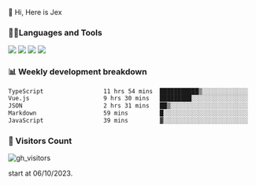  👋 Hi, Here is Jex

 

### 🧑‍💻Languages and Tools

<code><a href="https://react.dev"><img src="https://api.iconify.design/logos:react.svg" /></a></code>
<code><a href="https://github.com/vuejs/core"><img src="https://api.iconify.design/logos:vue.svg" /></a></code> 
<code><a href="https://github.com/microsoft/TypeScript"><img src="https://api.iconify.design/logos:typescript-icon.svg" /></a></code>
<code><a href="https://threejs.org/"><img src="https://api.iconify.design/logos:threejs.svg" /></a></code>

### 📊 Weekly development breakdown

<!--START_SECTION:waka-->

```txt
TypeScript                 11 hrs 54 mins  ███████████▒░░░░░░░░░░░░░   45.52 %
Vue.js                     9 hrs 30 mins   █████████░░░░░░░░░░░░░░░░   36.33 %
JSON                       2 hrs 31 mins   ██▒░░░░░░░░░░░░░░░░░░░░░░   09.63 %
Markdown                   59 mins         █░░░░░░░░░░░░░░░░░░░░░░░░   03.81 %
JavaScript                 39 mins         ▓░░░░░░░░░░░░░░░░░░░░░░░░   02.52 %
```

<!--END_SECTION:waka-->


### 👀 Visitors Count

![gh_visitors](https://profile-counter.glitch.me/jexlau/count.svg)

start at 06/10/2023.

